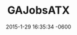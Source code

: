 ---
layout: post
position: 1
title:  "GAJobsATX"
date:   2015-1-29 16:35:34 -0600
categories: jekyll update
project: true
tech: MEAN, Angular, Express, MongoDB, Node, Bootstrap
description: Job posting app for current students and alumni of General Assembly, go ahead and post a few jobs. The app has full CRUD capabilities so you can always delete :)
link: http://www.gajobsatx.com/
---